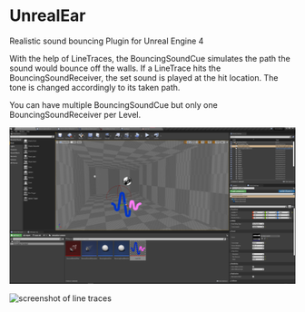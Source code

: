 # UnrealEar
Realistic sound bouncing Plugin for Unreal Engine 4

With the help of LineTraces, the BouncingSoundCue simulates the path the sound would bounce off the walls. 
If a LineTrace hits the BouncingSoundReceiver, the set sound is played at the hit location. The tone is changed accordingly to its taken path. 

You can have multiple BouncingSoundCue but only one BouncingSoundReceiver per Level. 

![screenshot of settings](https://raw.githubusercontent.com/Frank-Mayer/UnrealEar/main/Resources/Screenshot02.png)

![screenshot of line traces](https://raw.githubusercontent.com/Frank-Mayer/UnrealEar/main/Resources/Screenshot01.png)
